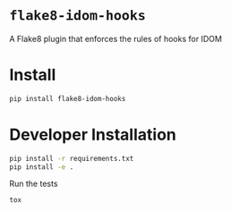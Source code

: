 # `flake8-idom-hooks`

A Flake8 plugin that enforces the rules of hooks for IDOM

# Install

```bash
pip install flake8-idom-hooks
```

# Developer Installation

```bash
pip install -r requirements.txt
pip install -e .
```

Run the tests

```bash
tox
```
